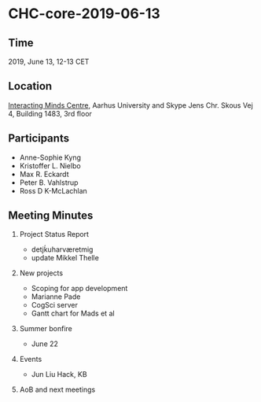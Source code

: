 # CHC-core-2019-06-13 #

## Time ##
2019, June 13, 12-13 CET

## Location ##
[Interacting Minds Centre](http://www.au.dk/om/organisation/find-au/bygningskort/?b=1483), Aarhus University and Skype
Jens Chr. Skous Vej 4, Building 1483, 3rd floor

## Participants ##
- Anne-Sophie Kyng
- Kristoffer L. Nielbo
- Max R. Eckardt
- Peter B. Vahlstrup
- Ross D K-McLachlan

## Meeting Minutes ##

1. Project Status Report
	- detjḱuharværetmig
	- update Mikkel Thelle

2. New projects
	- Scoping for app development
	- Marianne Pade
	- CogSci server
	- Gantt chart for Mads et al

3. Summer bonfire
	- June 22

4. Events
	- Jun Liu Hack, KB

7. AoB and next meetings
